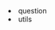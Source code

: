 <li><router-link to="/Code/Programminglanguage/Python/question.html">question</router-link></li>
<li><router-link to="/Code/Programminglanguage/Python/utils.html">utils</router-link></li>
